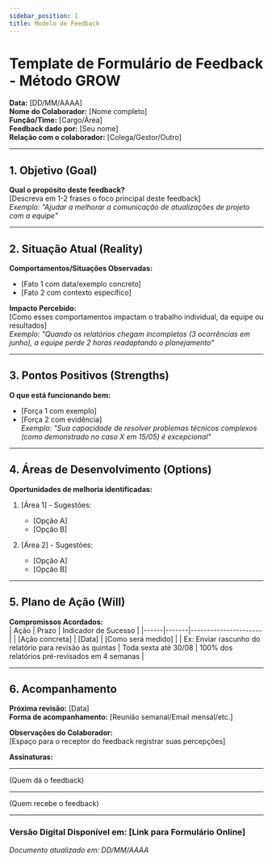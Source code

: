```yaml
---
sidebar_position: 1
title: Modelo de Feedback
---
```

# Template de Formulário de Feedback - Método GROW

**Data:** [DD/MM/AAAA]  
**Nome do Colaborador:** [Nome completo]  
**Função/Time:** [Cargo/Área]  
**Feedback dado por:** [Seu nome]  
**Relação com o colaborador:** [Colega/Gestor/Outro]  

---

## 1. Objetivo (Goal)
**Qual o propósito deste feedback?**  
[Descreva em 1-2 frases o foco principal deste feedback]  
*Exemplo: "Ajudar a melhorar a comunicação de atualizações de projeto com a equipe"*

---

## 2. Situação Atual (Reality)
**Comportamentos/Situações Observadas:**  
- [Fato 1 com data/exemplo concreto]  
- [Fato 2 com contexto específico]  

**Impacto Percebido:**  
[Como esses comportamentos impactam o trabalho individual, da equipe ou resultados]  
*Exemplo: "Quando os relatórios chegam incompletos (3 ocorrências em junho), a equipe perde 2 horas readaptando o planejamento"*

---

## 3. Pontos Positivos (Strengths)
**O que está funcionando bem:**  
- [Força 1 com exemplo]  
- [Força 2 com evidência]  
*Exemplo: "Sua capacidade de resolver problemas técnicos complexos (como demonstrado no caso X em 15/05) é excepcional"*

---

## 4. Áreas de Desenvolvimento (Options)
**Oportunidades de melhoria identificadas:**  
1. [Área 1] - Sugestões:  
   - [Opção A]  
   - [Opção B]  

2. [Área 2] - Sugestões:  
   - [Opção A]  
   - [Opção B]  

---

## 5. Plano de Ação (Will)
**Compromissos Acordados:**  
| Ação | Prazo | Indicador de Sucesso |
|------|-------|----------------------|
| [Ação concreta] | [Data] | [Como será medido] |
| Ex: Enviar rascunho do relatório para revisão às quintas | Toda sexta até 30/08 | 100% dos relatórios pré-revisados em 4 semanas |

---

## 6. Acompanhamento
**Próxima revisão:** [Data]  
**Forma de acompanhamento:** [Reunião semanal/Email mensal/etc.]  

**Observações do Colaborador:**  
[Espaço para o receptor do feedback registrar suas percepções]  

**Assinaturas:**  
___________________________  
(Quem dá o feedback)  

___________________________  
(Quem recebe o feedback)  

---

### Versão Digital Disponível em: [Link para Formulário Online]  
*Documento atualizado em: DD/MM/AAAA*  